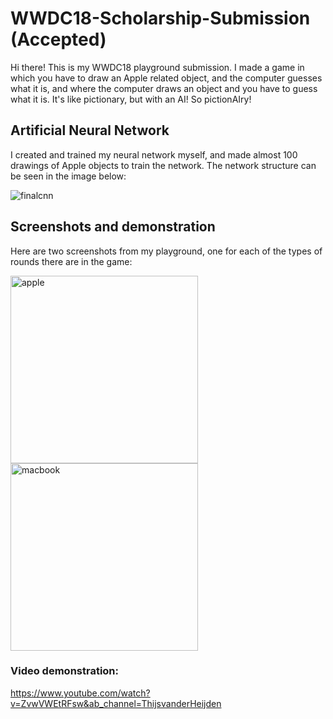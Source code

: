 # WWDC18-Scholarship-Submission (Accepted)
Hi there! This is my WWDC18 playground submission. I made a game in which you have to draw an Apple related object, and the computer guesses what it is, and where the computer draws an object and you have to guess what it is. It's like pictionary, but with an AI! So pictionAIry!

## Artificial Neural Network
I created and trained my neural network myself, and made almost 100 drawings of Apple objects to train the network. The network structure can be seen in the image below:

![finalcnn](https://user-images.githubusercontent.com/26046598/38332313-fa38268e-3855-11e8-9007-3f44098e8981.png)

## Screenshots and demonstration
Here are two screenshots from my playground, one for each of the types of rounds there are in the game:

<img width="300" alt="apple" src="https://user-images.githubusercontent.com/26046598/38332285-e9e3aa06-3855-11e8-8acf-b15a059c281a.png">

<img width="300" alt="macbook" src="https://user-images.githubusercontent.com/26046598/38332299-f1618712-3855-11e8-98ee-0bd16079bd23.png">

### Video demonstration:
https://www.youtube.com/watch?v=ZvwVWEtRFsw&ab_channel=ThijsvanderHeijden
